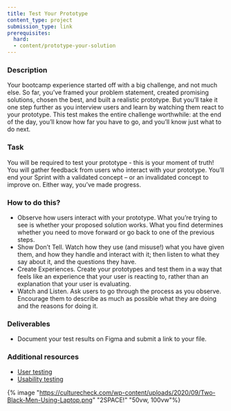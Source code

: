 ```yaml
---
title: Test Your Prototype
content_type: project
submission_type: link 
prerequisites:
  hard:
  - content/prototype-your-solution
---
```


### Description
Your bootcamp experience started off with a big challenge, and not much else. So far, you’ve framed your problem statement, created promising solutions, chosen the best, and built a realistic prototype.  But you’ll take it one step further as you interview users and learn by watching them react to your prototype. This test makes the entire challenge worthwhile: at the end of the day, you’ll know how far you have to go, and you’ll know just what to do next.

### Task
You will be required to test your prototype - this is your moment of truth! You will gather feedback from users who interact with your prototype. You’ll end your Sprint with a validated concept – or an invalidated concept to improve on. Either way, you’ve made progress.

### How to do this?
- Observe how users interact with your prototype. What you’re trying to see is whether your proposed solution works. What you find determines whether you need to move forward or go back to one of the previous steps.
- Show Don’t Tell. Watch how they use (and misuse!) what you have given them, and how they handle and interact with it; then listen to what they say about it, and the questions they have. 
- Create Experiences. Create your prototypes and test them in a way that feels like an experience that your user is reacting to, rather than an explanation that your user is evaluating. 
- Watch and Listen. Ask users to go through the process as you observe. Encourage them to describe as much as possible what they are doing and the reasons for doing it. 

### Deliverables 
- Document your test results on Figma and submit a link to your file. 


### Additional resources
- [User testing](https://xd.adobe.com/ideas/process/user-testing/remote-usability-testing/)
- [Usability testing](https://www.hotjar.com/usability-testing/)


{% image "https://culturecheck.com/wp-content/uploads/2020/09/Two-Black-Men-Using-Laptop.png" "2SPACE!" "50vw, 100vw"%}
